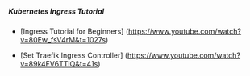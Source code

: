
##### Kubernetes Ingress Tutorial
- [Ingress Tutorial for Beginners] (https://www.youtube.com/watch?v=80Ew_fsV4rM&t=1027s)

- [Set Traefik Ingress Controller] (https://www.youtube.com/watch?v=89k4FV6TTlQ&t=41s)
